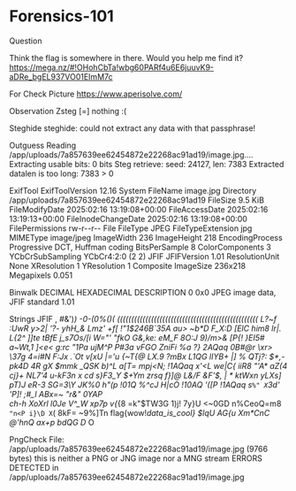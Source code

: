 # Forensics-101

Question

Think the flag is somewhere in there. Would you help me find it?
 https://mega.nz/#!OHohCbTa!wbg60PARf4u6E6juuvK9-aDRe_bgEL937VO01EImM7c

For Check Picture
https://www.aperisolve.com/

Observation
Zsteg
[=] nothing :(

Steghide
steghide: could not extract any data with that passphrase!

Outguess
Reading /app/uploads/7a857639ee62454872e22268ac91ad19/image.jpg....
Extracting usable bits: 0 bits
Steg retrieve: seed: 24127, len: 7383
Extracted datalen is too long: 7383 > 0

ExifTool
ExifToolVersion	12.16
System
FileName	image.jpg
Directory	/app/uploads/7a857639ee62454872e22268ac91ad19
FileSize	9.5 KiB
FileModifyDate	2025:02:16 13:19:08+00:00
FileAccessDate	2025:02:16 13:19:13+00:00
FileInodeChangeDate	2025:02:16 13:19:08+00:00
FilePermissions	rw-r--r--
File
FileType	JPEG
FileTypeExtension	jpg
MIMEType	image/jpeg
ImageWidth	236
ImageHeight	218
EncodingProcess	Progressive DCT, Huffman coding
BitsPerSample	8
ColorComponents	3
YCbCrSubSampling	YCbCr4:2:0 (2 2)
JFIF
JFIFVersion	1.01
ResolutionUnit	None
XResolution	1
YResolution	1
Composite
ImageSize	236x218
Megapixels	0.051

Binwalk
DECIMAL	HEXADECIMAL	DESCRIPTION
0	0x0	JPEG image data, JFIF standard 1.01

Strings
JFIF
 , #&')*)
-0-(0%()(
((((((((((((((((((((((((((((((((((((((((((((((((((
L?~f
:UwR
y>2|
*'?-
yhH_&
Lmz'
 +f[
!"1$246B`35A
au>	
~b*D
F_X:D
[ElC
him8
lr|.
L{2^
]]te
tBfE
j_s7Os/[i
W="'
"fkO
G&,ke:
eM_F
8O:J
9)/m>&
[P{!
}EI5#
a~Wt,1
]<e<
g:rc
"1Pa
ujM^P
P#3a
vFGO
ZniFi
%a	?}
2AQaq 0B#@r
\xr>
\37g
4=i#N
F:Jx
.`Ot
v[xU
|='u
{~T{@
LX.9
?mBx
L1QG
lIYB+
|] %
QTj?:
$*,-
pk4D
4R gX
$mmk
_QSK
b)^L
a[T=
mpj<N;
!1AQaq
x'<L
we|C{
iiR8
"'A*
aZ(4
cj}+
NL7'4
u-kF3n
x	cd
s}F3_Y
$+Ym
zrsq
f}]@
L&/F
&F'$,
| *	
ktWxn
 yLX*s]
pT)J
eR-3
SG=3\Y
JK%0
h"(p
!01Q
%^cJ
H|cO
!10AQ
'([P
!1AQaq
s`%"
X`3d'
'P]!
;#_l
ABx=~
"r&"
0YAP	
ch-h
XoXrl
l0Je
V^_W
xp7p
v{*{8
=k"$TW3G
1)j!
7y}U
<~0GD
n%CeoQ=m8
`"n<P
 i}\D
X`(	
8kF=
~9%]Tn
flag{wow!_data_is_cool}
$lqU
AG{u
Xm*CnC
@'hnQ
ax+p
bdQG
D_ O


PngCheck
File: /app/uploads/7a857639ee62454872e22268ac91ad19/image.jpg (9766 bytes)
this is neither a PNG or JNG image nor a MNG stream
ERRORS DETECTED in /app/uploads/7a857639ee62454872e22268ac91ad19/image.jpg
